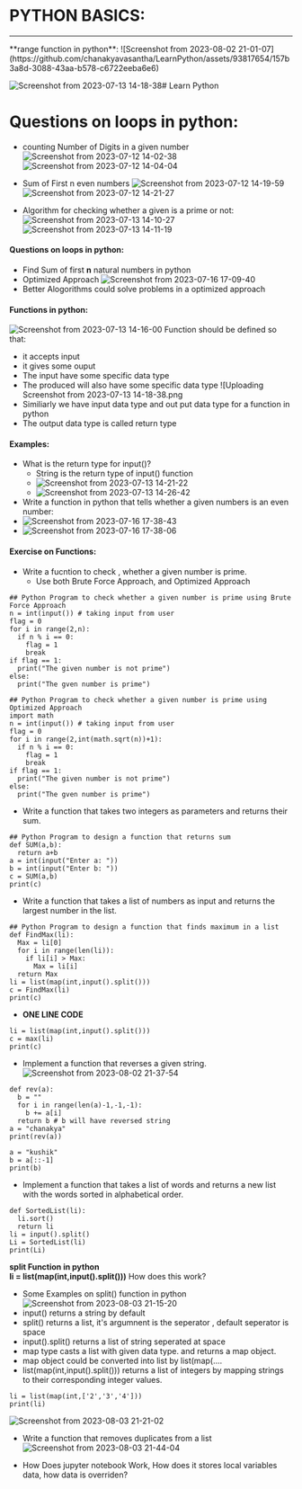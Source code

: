# PYTHON BASICS:
<hr>
**range function in python**:
![Screenshot from 2023-08-02 21-01-07](https://github.com/chanakyavasantha/LearnPython/assets/93817654/157b3a8d-3088-43aa-b578-c6722eeba6e6)

![Screenshot from 2023-07-13 14-18-38](https://github.com/chanakyavasantha/LearnPython/assets/93817654/24bc738d-07b0-4bb8-a57a-ae8c4949bdd8)# Learn Python 
# Questions on loops in python:
- counting Number of Digits in a given number
![Screenshot from 2023-07-12 14-02-38](https://github.com/chanakyavasantha/LearnPython/assets/93817654/60fad804-a55e-4ccc-9430-901e9e77e3ab)
![Screenshot from 2023-07-12 14-04-04](https://github.com/chanakyavasantha/LearnPython/assets/93817654/e176ccd1-df98-4363-8805-065f1cff296b)

- Sum of First n even numbers
![Screenshot from 2023-07-12 14-19-59](https://github.com/chanakyavasantha/LearnPython/assets/93817654/12508463-4472-4938-b4a3-751e3a3cb832)
![Screenshot from 2023-07-12 14-21-27](https://github.com/chanakyavasantha/LearnPython/assets/93817654/4939f010-1323-4139-9c28-d44179ecfe34)

- Algorithm for checking whether a given is a prime or not:
![Screenshot from 2023-07-13 14-10-27](https://github.com/chanakyavasantha/LearnPython/assets/93817654/fa943176-c733-4106-a3f9-a9678427fe6f)
![Screenshot from 2023-07-13 14-11-19](https://github.com/chanakyavasantha/LearnPython/assets/93817654/520c8aa3-24e5-405f-b4da-28eb66e215f1)

#### Questions on loops in python:
  - Find Sum of first **n** natural numbers in python
  - Optimized Approach
  ![Screenshot from 2023-07-16 17-09-40](https://github.com/chanakyavasantha/LearnPython/assets/93817654/fba0a3ee-8f29-4d23-bad7-ebe6b21c4a79)
  - Better Alogorithms could solve problems in a optimized approach

#### Functions in python:
![Screenshot from 2023-07-13 14-16-00](https://github.com/chanakyavasantha/LearnPython/assets/93817654/57f0fed5-b2e6-4e87-be51-83fd11a9cdd9)
Function should be defined so that:
- it accepts input
- it gives some ouput
- The input have some specific data type
- The produced will also have some specific data type
![Uploading Screenshot from 2023-07-13 14-18-38.png
- Similiarly we have input data type and out put data type for a function in python
- The output data type is called return type
#### Examples:
- What is the return type for input()?
  - String is the return type of input() function 
  - ![Screenshot from 2023-07-13 14-21-22](https://github.com/chanakyavasantha/LearnPython/assets/93817654/71517e06-2c4c-4546-9136-0a8fdbdd6fb8)
  - ![Screenshot from 2023-07-13 14-26-42](https://github.com/chanakyavasantha/LearnPython/assets/93817654/7ce3d51c-cbfc-4c26-98b8-fda0c1738161)
- Write a function in python that tells whether a given numbers is an even number:
- ![Screenshot from 2023-07-16 17-38-43](https://github.com/chanakyavasantha/LearnPython/assets/93817654/75105a66-2635-4204-952b-c4e75ade3ec0)
- ![Screenshot from 2023-07-16 17-38-06](https://github.com/chanakyavasantha/LearnPython/assets/93817654/35a382e4-a53d-4d57-9189-b0321932bf54)

#### Exercise on Functions:
- Write a fucntion to check , whether a given number is prime.
    - Use both Brute Force Approach, and Optimized Approach
```
## Python Program to check whether a given number is prime using Brute Force Approach
n = int(input()) # taking input from user
flag = 0
for i in range(2,n):
  if n % i == 0:
    flag = 1
    break
if flag == 1:
  print("The given number is not prime")
else:
  print("The gven number is prime")

```
```
## Python Program to check whether a given number is prime using Optimized Approach
import math
n = int(input()) # taking input from user
flag = 0
for i in range(2,int(math.sqrt(n))+1):
  if n % i == 0:
    flag = 1
    break
if flag == 1:
  print("The given number is not prime")
else:
  print("The gven number is prime")

```
- Write a function that takes two integers as parameters and returns their sum.
```
## Python Program to design a function that returns sum
def SUM(a,b):
  return a+b
a = int(input("Enter a: "))
b = int(input("Enter b: "))
c = SUM(a,b)
print(c)
```
- Write a function that takes a list of numbers as input and returns the largest number in the list.
```
## Python Program to design a function that finds maximum in a list
def FindMax(li):
  Max = li[0]
  for i in range(len(li)):
    if li[i] > Max:
      Max = li[i]
  return Max
li = list(map(int,input().split()))
c = FindMax(li)
print(c)
```
- **ONE LINE CODE**
```
li = list(map(int,input().split()))
c = max(li)
print(c)
```
- Implement a function that reverses a given string.
![Screenshot from 2023-08-02 21-37-54](https://github.com/chanakyavasantha/LearnPython/assets/93817654/9dce7697-cb93-45c6-b364-ea5e559b91cc)
```
def rev(a):
  b = ""
  for i in range(len(a)-1,-1,-1):
    b += a[i]
  return b # b will have reversed string
a = "chanakya"
print(rev(a))
```
```
a = "kushik"
b = a[::-1]
print(b)
```
- Implement a function that takes a list of words and returns a new list with the words sorted in alphabetical order.
```
def SortedList(li):
  li.sort()
  return li
li = input().split()
Li = SortedList(li)
print(Li)
```
**split Function in python**<br>
**li = list(map(int,input().split()))** How does this work?
- Some Examples on split() function in python
![Screenshot from 2023-08-03 21-15-20](https://github.com/chanakyavasantha/LearnPython/assets/93817654/bf4e84b3-83d1-45e1-8ef1-35c08c2454a6)
- input() returns a string by default
- split() returns a list, it's argumnent is the seperator , default seperator is space
- input().split() returns a list of string seperated at space
- map type casts a list with given data type. and returns a map object.
- map object could be converted into list by list(map(....
- list(map(int,input().split())) returns a list of integers by mapping strings to their corresponding integer values.
```
li = list(map(int,['2','3','4']))
print(li)
```
![Screenshot from 2023-08-03 21-21-02](https://github.com/chanakyavasantha/LearnPython/assets/93817654/05830a58-34d1-4a45-a257-19e718191804)


- Write a function that removes duplicates from a list
![Screenshot from 2023-08-03 21-44-04](https://github.com/chanakyavasantha/LearnPython/assets/93817654/ddf2f2a7-c69c-4fb1-9bd3-4dfdfac82cf0)


- How Does jupyter notebook Work, How does it stores local variables data, how data is overriden?
  






